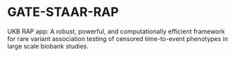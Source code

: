 # GATE-STAAR-RAP
UKB RAP app: A robust, powerful, and computationally efficient framework for rare variant association testing of censored time-to-event phenotypes in large scale biobank studies.

